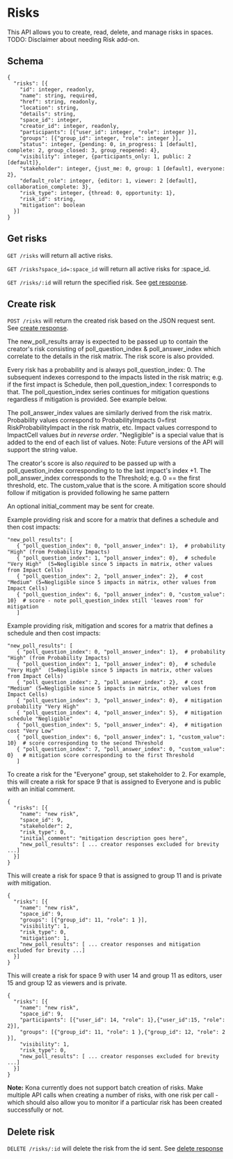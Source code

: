 Risks
========

This API allows you to create, read, delete, and manage risks in spaces.
TODO: Disclaimer about needing Risk add-on.

Schema  <a name='schema'></a>
------------
```
{
  "risks": [{
    "id": integer, readonly,
    "name": string, required,
    "href": string, readonly,
    "location": string,
    "details": string,
    "space_id": integer,
    "creator_id": integer, readonly,
    "participants": [{"user_id": integer, "role": integer }],
    "groups": [{"group_id": integer, "role": integer }],
    "status": integer, {pending: 0, in_progress: 1 [default], complete: 2, group_closed: 3, group_reopened: 4},
    "visibility": integer, {participants_only: 1, public: 2 [default]},
    "stakeholder": integer, {just_me: 0, group: 1 [default], everyone: 2},
    "default_role": integer, {editor: 1, viewer: 2 [default], collaboration_complete: 3},
    "risk_type": integer, {thread: 0, opportunity: 1},
    "risk_id": string,
    "mitigation": boolean
  }]
}
```

Get risks
------------
`GET /risks` will return all active risks.

`GET /risks?space_id=:space_id` will return all active risks for :space_id.

`GET /risks/:id` will return the specified risk. See [get response](responses.md#get).

Create risk
-----------
`POST /risks` will return the created risk based on the JSON request sent. See [create response](responses.md#create).

The new_poll_results array is expected to be passed up to contain the creator's risk consisting of
poll_question_index & poll_answer_index which correlate to the details in the risk matrix. The risk score is also
provided.

Every risk has a probability
and is always poll_question_index: 0. The subsequent indexes correspond to the impacts listed in the risk matrix; e.g.
if the first impact is Schedule, then poll_question_index: 1 corresponds to that. The poll_question_index series
continues for mitigation questions regardless if mitigation is provided. See example below.

The poll_answer_index values are similarly derived from the risk matrix. Probability values correspond to
ProbabilityImpacts 0=first RiskProbabilityImpact in the risk matrix, etc.
Impact values correspond to ImpactCell values *but in reverse order*.
"Negligible" is a special value that is added to the end of each list of values.
Note: Future versions of the API will support the string value.

The creator's score is also *required* to be passed up with a poll_question_index corresponding to to the last impact's
index +1. The poll_answer_index corresponds to the Threshold; e.g. 0 == the first threshold, etc.
The custom_value that is the score.
A mitigation score should follow if mitigation is provided following he same pattern

An optional initial_comment may be sent for create.

Example providing risk and score for a matrix that defines a schedule and then cost impacts:
```
"new_poll_results": [
   { "poll_question_index": 0, "poll_answer_index": 1},  # probability "High" (from Probability Impacts)
   { "poll_question_index": 1, "poll_answer_index": 0},  # schedule "Very High"  (5=Negligible since 5 impacts in matrix, other values from Impact Cells)
   { "poll_question_index": 2, "poll_answer_index": 2},  # cost "Medium" (5=Negligible since 5 impacts in matrix, other values from Impact Cells)
   { "poll_question_index": 6, "poll_answer_index": 0, "custom_value": 10}  # score - note poll_question_index still 'leaves room' for mitigation
   ]
```

Example providing risk, mitigation and scores for a matrix that defines a schedule and then cost impacts:
```
"new_poll_results": [
   { "poll_question_index": 0, "poll_answer_index": 1},  # probability "High" (from Probability Impacts)
   { "poll_question_index": 1, "poll_answer_index": 0},  # schedule "Very High"  (5=Negligible since 5 impacts in matrix, other values from Impact Cells)
   { "poll_question_index": 2, "poll_answer_index": 2},  # cost "Medium" (5=Negligible since 5 impacts in matrix, other values from Impact Cells)
   { "poll_question_index": 3, "poll_answer_index": 0},  # mitigation probability "Very High"
   { "poll_question_index": 4, "poll_answer_index": 5},  # mitigation schedule "Negligible"
   { "poll_question_index": 5, "poll_answer_index": 4},  # mitigation cost "Very Low"
   { "poll_question_index": 6, "poll_answer_index": 1, "custom_value": 10}  # score corresponding to the second Threshold
   { "poll_question_index": 7, "poll_answer_index": 0, "custom_value": 0}   # mitigation score corresponding to the first Threshold
   ]
```


To create a risk for the "Everyone" group, set stakeholder to 2. For example, this will create a risk for space 9 that
is assigned to Everyone and is public with an initial comment.
```
{
  "risks": [{
    "name": "new risk",
    "space_id": 9,
    "stakeholder": 2,
    "risk_type": 0,
    "initial_comment": "mitigation description goes here",
    "new_poll_results": [ ... creator responses excluded for brevity ...]
  }]
}
```

This will create a risk for space 9 that is assigned to group 11 and is private *with* mitigation.
```
{
  "risks": [{
    "name": "new risk",
    "space_id": 9,
    "groups": [{"group_id": 11, "role": 1 }],
    "visibility": 1,
    "risk_type": 0,
    "mitigation": 1,
    "new_poll_results": [ ... creator responses and mitigation excluded for brevity ...]
  }]
}
```

This will create a risk for space 9 with user 14 and group 11 as editors, user 15 and group 12 as viewers and is private.
```
{
  "risks": [{
    "name": "new risk",
    "space_id": 9,
    "participants": [{"user_id": 14, "role": 1},{"user_id":15, "role": 2}],
    "groups": [{"group_id": 11, "role": 1 },{"group_id": 12, "role": 2 }],
    "visibility": 1,
    "risk_type": 0,
    "new_poll_results": [ ... creator responses excluded for brevity ...]
  }]
}
```

**Note:** Kona currently does not support batch creation of risks. Make multiple API calls when creating a number of risks, with one risk per call - which should also allow you to monitor if a particular risk has been created successfully or not. 

Delete risk
---------------
`DELETE /risks/:id` will delete the risk from the id sent. See [delete response](responses.md#delete)


